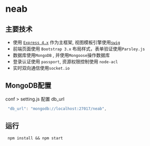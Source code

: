 # neab
## 主要技术

* 使用 [`Express 4.x`](https://github.com/expressjs/express) 作为主框架, 视图模板引擎使用[`swig`](https://github.com/paularmstrong/swig)
* 前端页面使用 `Bootstrap 3.x` 布局样式，表单验证使用`Parsley.js`
* 数据库使用`MongoDB` , 并使用`Mongoose`操作数据库
* 登录认证使用 `passport`, 资源权限控制使用 `node-acl`
* 实时双向通信使用`socket.io`

## MongoDB配置

conf > setting.js 配置 db_url
```javascript
 "db_url": "mongodb://localhost:27017/neab",
```

## 运行
```shell
 npm install && npm start
```
